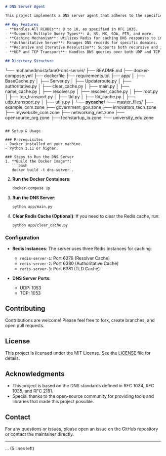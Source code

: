 ```markdown
# DNS Server Agent

This project implements a DNS server agent that adheres to the specifications laid out in RFC 1034, RFC 1035, and RFC 2181. It is designed to handle various DNS query types (A, NS, MX, SOA, and PTR) and provide accurate responses according to the standards. The server is capable of processing different RCODEs (0 to 10) and includes an authoritative server cache to optimize query resolution.

## Key Features
- **Handles All RCODEs**: 0 to 10, as specified in RFC 1035.
- **Supports Multiple Query Types**: A, NS, MX, SOA, PTR, and more.
- **Caching Mechanism**: Utilizes Redis for caching DNS responses to improve performance.
- **Authoritative Server**: Manages DNS records for specific domains.
- **Recursive and Iterative Resolution**: Supports both recursive and iterative DNS query resolution.
- **UDP and TCP Transport**: Handles DNS queries over both UDP and TCP protocols.

## Directory Structure
```
└── mohamedmostafam0-dns-server/
    ├── README.md
    ├── docker-compose.yml
    ├── dockerfile
    ├── requirements.txt
    ├── app/
    │   ├── BaseCache.py
    │   ├── Server.py
    │   ├── Updateroute.py
    │   ├── authoritative.py
    │   ├── clear_cache.py
    │   ├── main.py
    │   ├── name_cache.py
    │   ├── resolver.py
    │   ├── resolver_cache.py
    │   ├── root.py
    │   ├── tcp_transport.py
    │   ├── tld.py
    │   ├── tld_cache.py
    │   ├── udp_transport.py
    │   ├── utils.py
    │   └── __pycache__/
    └── master_files/
        ├── example_com.zone
        ├── government_gov.zone
        ├── innovators_tech.zone
        ├── mywebsite_com.zone
        ├── networking_net.zone
        ├── opensource_org.zone
        ├── techstartup_io.zone
        └── university_edu.zone
```

## Setup & Usage

### Prerequisites
- Docker installed on your machine.
- Python 3.11 or higher.

### Steps to Run the DNS Server
1. **Build the Docker Image**:
   ```bash
   docker build -t dns-server .
   ```

2. **Run the Docker Containers**:
   ```bash
   docker-compose up
   ```

3. **Run the DNS Server**:
   ```bash
   python app/main.py
   ```

4. **Clear Redis Cache (Optional)**:
   If you need to clear the Redis cache, run:
   ```bash
   python app/clear_cache.py
   ```

### Configuration
- **Redis Instances**: The server uses three Redis instances for caching:
  - `redis-server-1`: Port 6379 (Resolver Cache)
  - `redis-server-2`: Port 6380 (Authoritative Cache)
  - `redis-server-3`: Port 6381 (TLD Cache)

- **DNS Server Ports**:
  - UDP: 1053
  - TCP: 1053

## Contributing
Contributions are welcome! Please feel free to fork, create branches, and open pull requests.

## License
This project is licensed under the MIT License. See the [LICENSE](LICENSE) file for details.

## Acknowledgments
- This project is based on the DNS standards defined in RFC 1034, RFC 1035, and RFC 2181.
- Special thanks to the open-source community for providing tools and libraries that made this project possible.

## Contact
For any questions or issues, please open an issue on the GitHub repository or contact the maintainer directly.

---
... (5 lines left)
